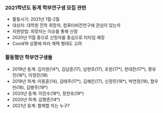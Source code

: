 ### 2021학년도 동계 학부연구생 모집 관련
- 활동시기: 2021년 1월-2월
- 대상자: 대학원 진학 희망자, 컴퓨터비전연구에 관심이 있는자
- 지원방법: 희망자는 이슈를 통해 신청
- 2020년 11월 중으로 신청자를 중심으로 티타임 예정
- Covid19 상황에 따라 재택 형태도 고려  

### 활동했던 학부연구생들
- 2019년 동계: 김지원(14*), 김남훈(17), 남현호(17), 조원(17*), 한대찬(17*), 황유진(18*), 이정민(18)    
- 2019년 하계: 이동훈(14), 김태주(17*), 김해린(17), 신정민(18*), 박연정(18), 함우빈(18), 김병주(19*)
- 2020년 동계: 이진수(18*), 정찬호(19*)
- 2020년 하계: 김형준(14*)
- 2021년 동계: 함께할 자는 누구?
